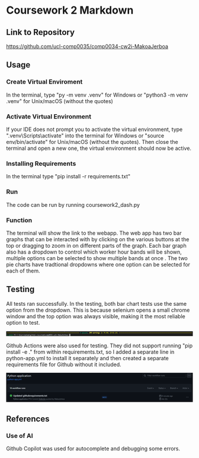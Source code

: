 # Coursework 2 Markdown

## Link to Repository
https://github.com/ucl-comp0035/comp0034-cw2i-MakoaJerboa

## Usage
### Create Virtual Enviroment
In the terminal, type "py -m venv .venv" for Windows or "python3 -m venv .venv" for Unix/macOS (without the quotes)

### Activate Virtual Environment
If your IDE does not prompt you to activate the virtual environment, type ".venv\Scripts\activate" into the terminal for Windows or "source env/bin/activate" for Unix/macOS (without the quotes). Then close the terminal and open a new one, the virtual environment should now be active.

### Installing Requirements
In the terminal type "pip install -r requirements.txt"

### Run
The code can be run by running coursework2_dash.py

### Function
The terminal will show the link to the webapp. The web app has two bar graphs that can be interacted with by clicking on the various buttons at the top or dragging to zoom in on different parts of the graph. Each bar graph also has a dropdown to control which worker hour bands will be shown, multiple options can be selected to show multiple bands at once . The two pie charts have tradtional dropdowns where one option can be selected for each of them.

## Testing
All tests ran successfully. In the testing, both bar chart tests use the same option from the dropdown. This is because selenium opens a small chrome window and the top option was always visible, making it the most reliable option to test.

![Tests](./images/Tests.png)

Github Actions were also used for testing. They did not support running "pip install -e ." from within requirements.txt, so I added a separate line in python-app.yml to install it separately and then created a separate requirements file for Github without it included.

![alt text](./images/GithubTests.png)

## References
### Use of AI
Github Copilot was used for autocomplete and debugging some errors.